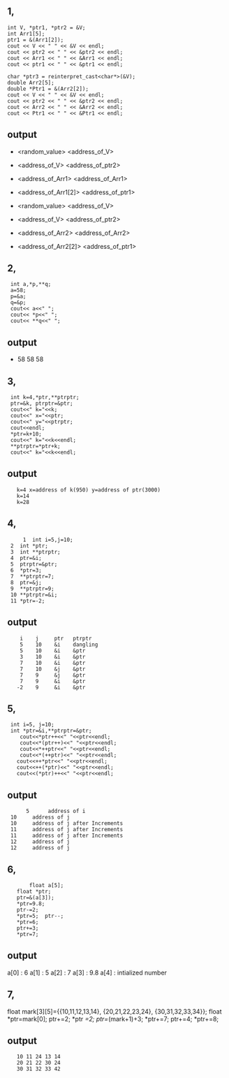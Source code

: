 ## 1,
    int V, *ptr1, *ptr2 = &V;
    int Arr1[5];
    ptr1 = &(Arr1[2]);
    cout << V << " " << &V << endl;
    cout << ptr2 << " " << &ptr2 << endl;
    cout << Arr1 << " " << &Arr1 << endl;
    cout << ptr1 << " " << &ptr1 << endl;
    
    char *ptr3 = reinterpret_cast<char*>(&V);
    double Arr2[5];
    double *Ptr1 = &(Arr2[2]); 
    cout << V << " " << &V << endl;
    cout << ptr2 << " " << &ptr2 << endl;
    cout << Arr2 << " " << &Arr2 << endl; 
    cout << Ptr1 << " " << &Ptr1 << endl; 
## output
 - <random_value> <address_of_V>
 - <address_of_V> <address_of_ptr2>
 - <address_of_Arr1> <address_of_Arr1>
 - <address_of_Arr1[2]> <address_of_ptr1>

- <random_value> <address_of_V>
- <address_of_V> <address_of_ptr2>
- <address_of_Arr2> <address_of_Arr2>
- <address_of_Arr2[2]> <address_of_ptr1>

## 2,
     int a,*p,**q;
     a=58;
     p=&a;
     q=&p;
     cout<< a<<" ";
     cout<< *p<<" ";
     cout<< **q<<" ";
## output
- 58 58 58
## 3,
     int k=4,*ptr,**ptrptr;
     ptr=&k, ptrptr=&ptr;
     cout<<" k="<<k;
     cout<<" x="<<ptr;
     cout<<" y="<<ptrptr;
     cout<<endl;
     *ptr=k+10;
     cout<<" k="<<k<<endl;
     **ptrptr=*ptr+k;
     cout<<" k="<<k<<endl;
   ## output
	   k=4 x=address of k(950) y=address of ptr(3000)
	   k=14
	   k=28
## 4,
         1  int i=5,j=10;
	 2  int *ptr;
	 3  int **ptrptr;
	 4  ptr=&i;
	 5  ptrptr=&ptr;
	 6  *ptr=3;
	 7  **ptrptr=7;
	 8  ptr=&j;
	 9  **ptrptr=9;
	 10 **ptrptr=&i;
	 11 *ptr=-2;
 ## output
        i    j     ptr   ptrptr
        5    10    &i    dangling
        5    10    &i    &ptr
        3    10    &i    &ptr
        7    10    &i    &ptr
        7    10    &j    &ptr
        7    9     &j    &ptr
        7    9     &i    &ptr
       -2    9     &i    &ptr
## 5,
     int i=5, j=10;
     int *ptr=&i,**ptrptr=&ptr;
	    cout<<*ptr++<<" "<<ptr<<endl;
	    cout<<*(ptr++)<<" "<<ptr<<endl;
	    cout<<*++ptr<<" "<<ptr<<endl;
	    cout<<*(++ptr)<<" "<<ptr<<endl;
	   cout<<++*ptr<<" "<<ptr<<endl;
	   cout<<++(*ptr)<<" "<<ptr<<endl;
	   cout<<(*ptr)++<<" "<<ptr<<endl;
	 
## output
          5      address of i
	 10     address of j 
	 10     address of j after Increments
	 11     address of j after Increments
	 11     address of j after Increments
	 12     address of j 
	 12     address of j 
 ## 6,
           float a[5];
	   float *ptr;
	   ptr=&(a[3]);
	   *ptr=9.8;
	   ptr-=2;
	   *ptr=5;  ptr--;
	   *ptr=6;
	   ptr+=3;
	   *ptr=7; 
 ## output 
   a[0] : 6
   a[1] : 5
   a[2] : 7
   a[3] : 9.8
   a[4] : intialized number
   
   ## 7,
   float mark[3][5]={{10,11,12,13,14}, 
                     {20,21,22,23,24},
		     {30,31,32,33,34}};
	   float *ptr=mark[0];
	   ptr+=2;
	   *ptr *=2;
	   ptr=*(mark+1)+3;
	   *ptr+=7;
	   ptr+=4;
	   *ptr+=8;
	   
   ## output 
       10 11 24 13 14 
       20 21 22 30 24 
       30 31 32 33 42 
